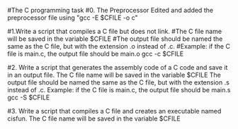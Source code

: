 #The C programming task
#0. The Preprocessor
Edited and added the preprocessor file using "gcc -E $CFILE -o c"

#1.Write a script that compiles a C file but does not link.
#The C file name will be saved in the variable $CFILE
#The output file should be named the same as the C file, but with the extension .o instead of .c.
#Example: if the C file is main.c, the output file should be main.o 
gcc -c $CFILE

#2. Write a script that generates the assembly code of a C code and save it in an output file. The C file name will be saved in the variable $CFILE The output file should be named the same as the C file, but with the extension .s instead of .c. Example: if the C file is main.c, the output file should be main.s
gcc -S $CFILE

#3. Write a script that compiles a C file and creates an executable named cisfun. The C file name will be saved in the variable $CFILE
